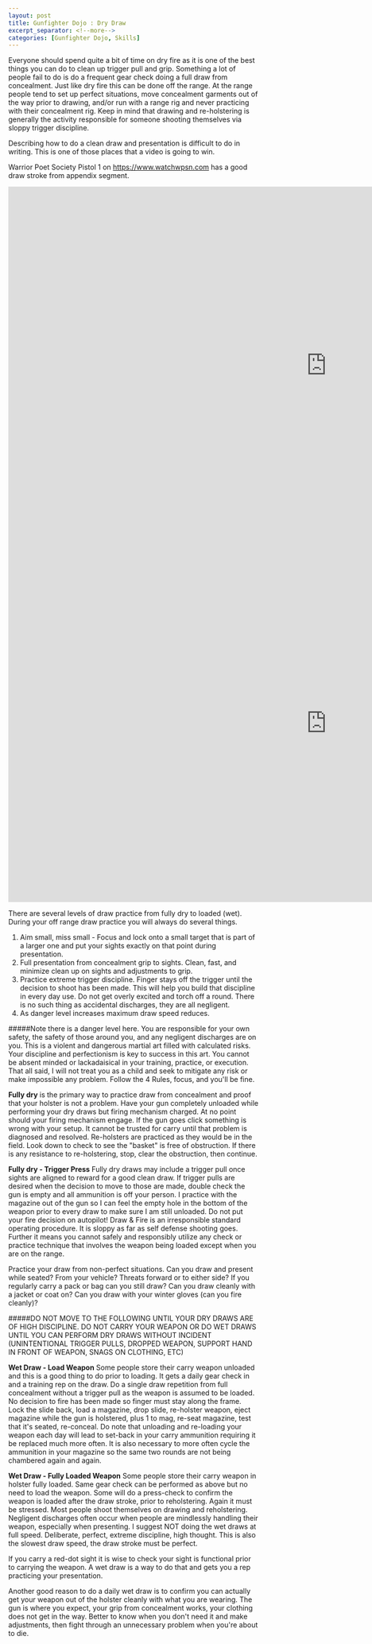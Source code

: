 ```yaml
---
layout: post
title: Gunfighter Dojo : Dry Draw
excerpt_separator: <!--more-->
categories: [Gunfighter Dojo, Skills]
---
```

Everyone should spend quite a bit of time on dry fire as it is one of the best things you can do to clean up trigger pull and grip. Something a lot of people fail to do is do a frequent gear check doing a full draw from concealment. Just like dry fire this can be done off the range. At the range people tend to set up perfect situations, move concealment garments out of the way prior to drawing, and/or run with a range rig and never practicing with their concealment rig. Keep in mind that drawing and re-holstering is generally the activity responsible for someone shooting themselves via sloppy trigger discipline.

Describing how to do a clean draw and presentation is difficult to do in writing. This is one of those places that a video is going to win. 
<!--more-->
Warrior Poet Society Pistol 1 on https://www.watchwpsn.com has a good draw stroke from appendix segment. 

<iframe width="1280" height="720" src="https://www.youtube.com/embed/NYhMpsl6enA" frameborder="0" allow="accelerometer; autoplay; clipboard-write; encrypted-media; gyroscope; picture-in-picture" allowfullscreen></iframe>

<iframe width="1280" height="720" src="https://www.youtube.com/embed/dV18fGueIw0" frameborder="0" allow="accelerometer; autoplay; clipboard-write; encrypted-media; gyroscope; picture-in-picture" allowfullscreen></iframe>


There are several levels of draw practice from fully dry to loaded (wet). During your off range draw practice you will always do several things. 
1) Aim small, miss small - Focus and lock onto a small target that is part of a larger one and put your sights exactly on that point during presentation.
2) Full presentation from concealment grip to sights. Clean, fast, and minimize clean up on sights and adjustments to grip.
3) Practice extreme trigger discipline. Finger stays off the trigger until the decision to shoot has been made. This will help you build that discipline in every day use. Do not get overly excited and torch off a round. There is no such thing as accidental discharges, they are all negligent.
4) As danger level increases maximum draw speed reduces.

#####Note there is a danger level here. You are responsible for your own safety, the safety of those around you, and any negligent discharges are on you. This is a violent and dangerous martial art filled with calculated risks. Your discipline and perfectionism is key to success in this art. You cannot be absent minded or lackadaisical in your training, practice, or execution. That all said, I will not treat you as a child and seek to mitigate any risk or make impossible any problem. Follow the 4 Rules, focus, and you'll be fine.

**Fully dry** is the primary way to practice draw from concealment and proof that your holster is not a problem. Have your gun completely unloaded while performing your dry draws but firing mechanism charged. At no point should your firing mechanism engage. If the gun goes click something is wrong with your setup. It cannot be trusted for carry until that problem is diagnosed and resolved. Re-holsters are practiced as they would be in the field. Look down to check to see the "basket" is free of obstruction. If there is any resistance to re-holstering, stop, clear the obstruction, then continue. 

**Fully dry - Trigger Press** Fully dry draws may include a trigger pull once sights are aligned to reward for a good clean draw. If trigger pulls are desired when the decision to move to those are made, double check the gun is empty and all ammunition is off your person. I practice with the magazine out of the gun so I can feel the empty hole in the bottom of the weapon prior to every draw to make sure I am still unloaded. Do not put your fire decision on autopilot! Draw & Fire is an irresponsible standard operating procedure. It is sloppy as far as self defense shooting goes. Further it means you cannot safely and responsibly utilize any check or practice technique that involves the weapon being loaded except when you are on the range.

Practice your draw from non-perfect situations. Can you draw and present while seated? From your vehicle? Threats forward or to either side? If you regularly carry a pack or bag can you still draw? Can you draw cleanly with a jacket or coat on? Can you draw with your winter gloves (can you fire cleanly)?

#####DO NOT MOVE TO THE FOLLOWING UNTIL YOUR DRY DRAWS ARE OF HIGH DISCIPLINE. DO NOT CARRY YOUR WEAPON OR DO WET DRAWS UNTIL YOU CAN PERFORM DRY DRAWS WITHOUT INCIDENT (UNINTENTIONAL TRIGGER PULLS, DROPPED WEAPON, SUPPORT HAND IN FRONT OF WEAPON, SNAGS ON CLOTHING, ETC)

**Wet Draw - Load Weapon** Some people store their carry weapon unloaded and this is a good thing to do prior to loading. It gets a daily gear check in and a training rep on the draw. Do a single draw repetition from full concealment without a trigger pull as the weapon is assumed to be loaded. No decision to fire has been made so finger must stay along the frame. Lock the slide back, load a magazine, drop slide, re-holster weapon, eject magazine while the gun is holstered, plus 1 to mag, re-seat magazine, test that it's seated, re-conceal. Do note that unloading and re-loading your weapon each day will lead to set-back in your carry ammunition requiring it be replaced much more often. It is also necessary to more often cycle the ammunition in your magazine so the same two rounds are not being chambered again and again.

**Wet Draw - Fully Loaded Weapon** Some people store their carry weapon in holster fully loaded. Same gear check can be performed as above but no need to load the weapon. Some will do a press-check to confirm the weapon is loaded after the draw stroke, prior to reholstering. Again it must be stressed. Most people shoot themselves on drawing and reholstering. Negligent discharges often occur when people are mindlessly handling their weapon, especially when presenting. I suggest NOT doing the wet draws at full speed. Deliberate, perfect, extreme discipline, high thought. This is also the slowest draw speed, the draw stroke must be perfect.

If you carry a red-dot sight it is wise to check your sight is functional prior to carrying the weapon. A wet draw is a way to do that and gets you a rep practicing your presentation.

Another good reason to do a daily wet draw is to confirm you can actually get your weapon out of the holster cleanly with what you are wearing. The gun is where you expect, your grip from concealment works, your clothing does not get in the way. Better to know when you don't need it and make adjustments, then fight through an unnecessary problem when you're about to die.

